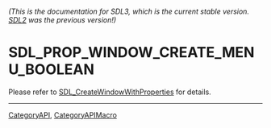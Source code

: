 ###### (This is the documentation for SDL3, which is the current stable version. [SDL2](https://wiki.libsdl.org/SDL2/) was the previous version!)
# SDL_PROP_WINDOW_CREATE_MENU_BOOLEAN

Please refer to [SDL_CreateWindowWithProperties](SDL_CreateWindowWithProperties) for details.

----
[CategoryAPI](CategoryAPI), [CategoryAPIMacro](CategoryAPIMacro)

